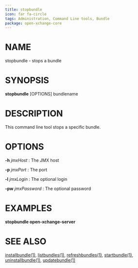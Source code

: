 ```yaml
---
title: stopbundle
icon: far fa-circle
tags: Administration, Command Line tools, Bundle
package: open-xchange-core
---
```


# NAME

stopbundle - stops a bundle

# SYNOPSIS

**stopbundle** [OPTIONS] bundlename


# DESCRIPTION

This command line tool stops a specific bundle.

# OPTIONS

**-h** *jmxHost*
: The JMX host

**-p** *jmxPort*
: The port

**-l** *jmxLogin*
: The optional login
 
**-pw** *jmxPassword*
: The optional password

# EXAMPLES

**stopbundle open-xchange-server**


# SEE ALSO

[installbundle(1)](installbundle.html), [listbundles(1)](listbundles.html), [refreshbundles(1)](refreshbundles.html), [startbundle(1)](startbundle.html), [uninstallbundle(1)](uninstallbundle.html), [updatebundle(1)](updatebundle.html)